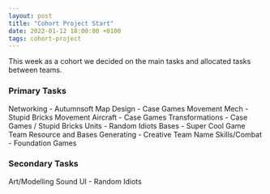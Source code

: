 ```yaml
---
layout: post
title: "Cohort Project Start"
date: 2022-01-12 18:00:00 +0100
tags: cohort-project
---
```


This week as a cohort we decided on the main tasks and allocated tasks between teams.

### Primary Tasks

Networking - Autumnsoft
Map Design - Case Games
Movement Mech - Stupid Bricks
Movement Aircraft - Case Games
Transformations - Case Games / Stupid Bricks
Units - Random Idiots
Bases - Super Cool Game Team
Resource and Bases Generating - Creative Team Name
Skills/Combat - Foundation Games

### Secondary Tasks

Art/Modelling
Sound
UI - Random Idiots